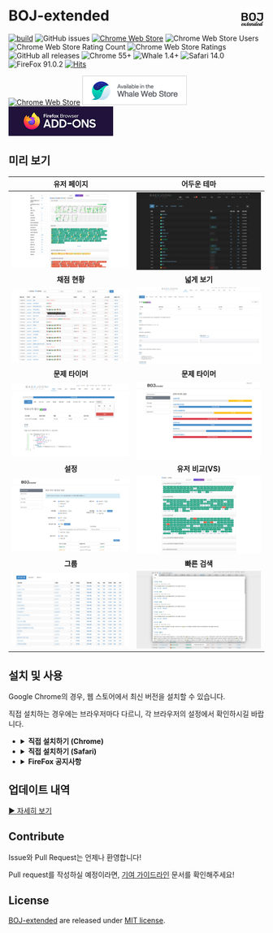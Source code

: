 # BOJ-extended <img align="right" src="icons/icon48.png"/>

[![build](https://github.com/joonas-yoon/boj-extended/actions/workflows/build.yml/badge.svg?branch=release)](https://github.com/joonas-yoon/boj-extended/actions/workflows/build.yml) ![GitHub issues](https://img.shields.io/github/issues-raw/joonas-yoon/boj-extended) [![Chrome Web Store](https://img.shields.io/chrome-web-store/v/mfcaadoifdifdnigjmfbekjbhehibfel)](https://chrome.google.com/webstore/detail/boj-%ED%94%84%EB%A1%9C%ED%95%84-%EB%AC%B8%EC%A0%9C-%EB%B3%B4%EA%B8%B0/mfcaadoifdifdnigjmfbekjbhehibfel) ![Chrome Web Store Users](https://img.shields.io/chrome-web-store/users/mfcaadoifdifdnigjmfbekjbhehibfel?label=users%40chrome) ![Chrome Web Store Rating Count](https://img.shields.io/chrome-web-store/rating-count/mfcaadoifdifdnigjmfbekjbhehibfel) ![Chrome Web Store Ratings](https://img.shields.io/chrome-web-store/rating/mfcaadoifdifdnigjmfbekjbhehibfel) ![GitHub all releases](https://img.shields.io/github/downloads/joonas-yoon/boj-extended/total)
![Chrome 55+](https://img.shields.io/badge/chrome-55%2B-green?logo=googlechrome) ![Whale 1.4+](https://img.shields.io/badge/whale-1.4%2B-green?logo=googlechrome) ![Safari 14.0](https://img.shields.io/badge/safari-14.0+%20partial-orange?logo=safari) ![FireFox 91.0.2](https://img.shields.io/badge/firefox-91.0.2%20partial%20%7C%20v1.7.5.1-orange?logo=firefox) [![Hits](https://hits.seeyoufarm.com/api/count/incr/badge.svg?url=https%3A%2F%2Fgithub.com%2Fjoonas-yoon%2Fboj-extended)](#)

[![Chrome Web Store](https://storage.googleapis.com/chrome-gcs-uploader.appspot.com/image/WlD8wC6g8khYWPJUsQceQkhXSlv1/UV4C4ybeBTsZt43U4xis.png)](https://chrome.google.com/webstore/detail/boj-%ED%94%84%EB%A1%9C%ED%95%84-%EB%AC%B8%EC%A0%9C-%EB%B3%B4%EA%B8%B0/mfcaadoifdifdnigjmfbekjbhehibfel) [![Naver Whale Store](docs/images/whalestore-sm.png)](https://store.whale.naver.com/detail/epdpeloboklojnaelckeihkghcgebhnp) [![FireFox Add-ONS](docs/images/firefox-sm.png)](https://addons.mozilla.org/ko/firefox/addon/boj-extended/)

## 미리 보기

|                    **유저 페이지**                     |                      **어두운 테마**                      |
| :----------------------------------------------------: | :-------------------------------------------------------: |
|   [![User Page](docs/images/screenshot-user.png)][1]   | [![Dark Theme](docs/images/screenshot-theme-dark.png)][2] |
|                     **채점 현황**                      |                       **넓게 보기**                       |
| [![Status Page](docs/images/screenshot-status.png)][3] |   [![Wide Screen](docs/images/screenshot-wide.png)][4]    |
|                    **문제 타이머**                     |                      **문제 타이머**                      |
|    [![Timer](docs/images/screenshot-timer2.png)][5]    |   [![Timer List](docs/images/screenshot-timer.png)][6]    |
|                        **설정**                        |                     **유저 비교(VS)**                     |
|   [![Option](docs/images/screenshot-option.png)][7]    |    [![Quick Search](docs/images/screenshot-vs.png)][8]    |
|                        **그룹**                        |                       **빠른 검색**                       |
| [![Groups](docs/images/screenshot-group-list.png)][9]  | [![Quick Search](docs/images/screenshot-search.png)][10]  |

## 설치 및 사용

Google Chrome의 경우, 웹 스토어에서 최신 버전을 설치할 수 있습니다.

직접 설치하는 경우에는 브라우저마다 다르니, 각 브라우저의 설정에서 확인하시길 바랍니다.

<ul>
   <li>
      <details>
         <summary><strong>직접 설치하기 (Chrome)</strong></summary>
         <ul>
            <li><a href="https://www.howtogeek.com/120743/how-to-install-extensions-from-outside-the-chrome-web-store" target="_blank">How to Install Extensions From Outside the Chrome Web Store</a></li>
         </ul>
      </details>
   </li>
   <li>
      <details>
         <summary><strong>직접 설치하기 (Safari)</strong></summary>
         <ol>
            <li>
               '개발자용' 메뉴에서 '서명되지 않은 확장프로그램 허용' 옵션 체크<br/>
               (개발자용 메뉴 활성화: 환경설정 - 고급 - 메뉴 막대에서 개발자용 메뉴 보기)
            </li>
            <li>
               (NOTE) Safari의 정책으로 1.5.3 버전까지만 지원됩니다. <br/>
               <a href="https://github.com/joonas-yoon/boj-extended/releases/download/v1.5.8/boj-extended-for-safari-1.15.3.dmg" target="_blank">dmg 파일</a>을 다운 받아 실행 후 boj extension을 애플리케이션 폴더로 복사 및 실행<br/>
               (애플리케이션 폴더 내부로 복사한 파일을 실행해야 합니다.)
            </li>
            <li>
               사파리 확장프로그램 설정에 추가된 BOJ extension 체크
            </li>
            <li>
               <a href="https://www.acmicpc.net" target="_blank">백준 온라인 저지 사이트</a>에 접속 후 주소창 왼쪽에 나타난 BOJ extension 클릭 후<br/>
               <i>'이 웹페이지에서 항상 허용'</i> 선택
            </li>
         </ol>
      </details>
   </li>
   <li>
      <details>
         <summary><strong>FireFox 공지사항</strong></summary>
         <ul>
            <li>FireFox 부가 기능이 <a href="https://blog.mozilla.org/addons/2021/05/27/manifest-v3-update/" target="_blank">Manifest V3를 지원하지 않아</a>, 1.7.5.1 버전까지만 업로드된 상태입니다.<br/>이용하시는 데 참고 부탁드립니다.</li>
         </ul>
      </details>
   </li>
</ul>

## 업데이트 내역

[▶ 자세히 보기](UPDATENOTE.md)

## Contribute

Issue와 Pull Request는 언제나 환영합니다!

Pull request를 작성하실 예정이라면, [기여 가이드라인](CONTRIBUTING.md) 문서를 확인해주세요!

## License

[BOJ-extended](https://github.com/joonas-yoon/boj-extended/) are released under [MIT license](https://github.com/joonas-yoon/boj-extended/blob/master/LICENSE).

[1]: https://raw.githubusercontent.com/joonas-yoon/boj-extended/main/docs/images/screenshot-user.png
[2]: https://raw.githubusercontent.com/joonas-yoon/boj-extended/main/docs/images/screenshot-theme-dark.png
[3]: https://raw.githubusercontent.com/joonas-yoon/boj-extended/main/docs/images/screenshot-status.png
[4]: https://raw.githubusercontent.com/joonas-yoon/boj-extended/main/docs/images/screenshot-wide.png
[5]: https://raw.githubusercontent.com/joonas-yoon/boj-extended/main/docs/images/screenshot-timer2.png
[6]: https://raw.githubusercontent.com/joonas-yoon/boj-extended/main/docs/images/screenshot-timer.png
[7]: https://raw.githubusercontent.com/joonas-yoon/boj-extended/main/docs/images/screenshot-option.png
[8]: https://raw.githubusercontent.com/joonas-yoon/boj-extended/main/docs/images/screenshot-vs.png
[9]: https://raw.githubusercontent.com/joonas-yoon/boj-extended/main/docs/images/screenshot-group-list.png
[10]: https://raw.githubusercontent.com/joonas-yoon/boj-extended/main/docs/images/screenshot-search.png
